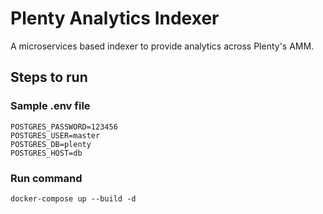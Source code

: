 # Plenty Analytics Indexer

A microservices based indexer to provide analytics across Plenty's AMM.

## Steps to run

### Sample .env file

```
POSTGRES_PASSWORD=123456
POSTGRES_USER=master
POSTGRES_DB=plenty
POSTGRES_HOST=db
```

### Run command

```shell
docker-compose up --build -d
```
